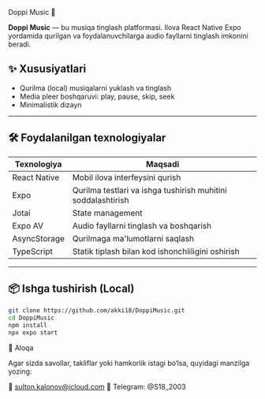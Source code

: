 Doppi Music 🎵

**Doppi Music** — bu musiqa tinglash platformasi. Ilova React Native Expo yordamida qurilgan va foydalanuvchilarga audio fayllarni tinglash imkonini beradi.

## ✨ Xususiyatlari

- Qurilma (local) musiqalarni yuklash va tinglash
- Media pleer boshqaruvi: play, pause, skip, seek
- Minimalistik dizayn
---

## 🛠 Foydalanilgan texnologiyalar

| Texnologiya       | Maqsadi                                      |
|-------------------|-----------------------------------------------|
| React Native      | Mobil ilova interfeysini qurish               |
| Expo              | Qurilma testlari va ishga tushirish muhitini soddalashtirish |
| Jotai             | State management           |
| Expo AV           | Audio fayllarni tinglash va boshqarish        |
| AsyncStorage      | Qurilmaga ma'lumotlarni saqlash  |
| TypeScript        | Statik tiplash bilan kod ishonchliligini oshirish |

---

## 📦 Ishga tushirish (Local)

```bash
git clone https://github.com/akki18/DoppiMusic.git
cd DoppiMusic
npm install
npx expo start
```

📩 Aloqa

Agar sizda savollar, takliflar yoki hamkorlik istagi bo‘lsa, quyidagi manzilga yozing:

📧 sulton.kalonov@icloud.com
📱 Telegram: @S18_2003
